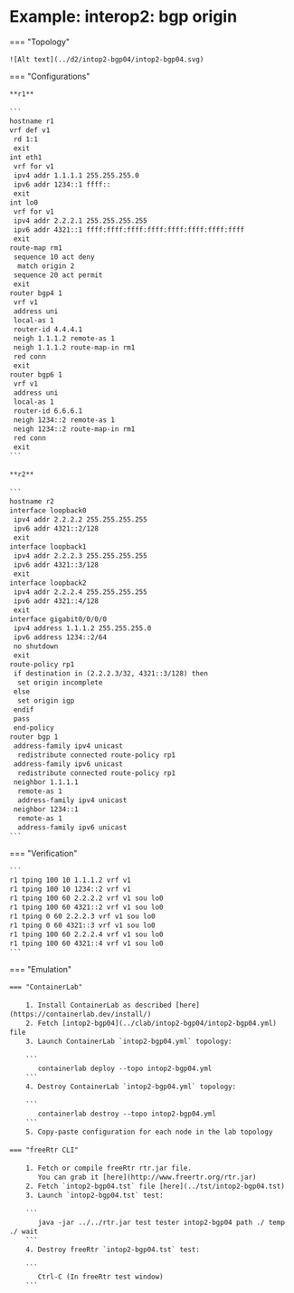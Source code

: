 # Example: interop2: bgp origin

=== "Topology"

    ![Alt text](../d2/intop2-bgp04/intop2-bgp04.svg)

=== "Configurations"

    **r1**

    ```
    hostname r1
    vrf def v1
     rd 1:1
     exit
    int eth1
     vrf for v1
     ipv4 addr 1.1.1.1 255.255.255.0
     ipv6 addr 1234::1 ffff::
     exit
    int lo0
     vrf for v1
     ipv4 addr 2.2.2.1 255.255.255.255
     ipv6 addr 4321::1 ffff:ffff:ffff:ffff:ffff:ffff:ffff:ffff
     exit
    route-map rm1
     sequence 10 act deny
      match origin 2
     sequence 20 act permit
     exit
    router bgp4 1
     vrf v1
     address uni
     local-as 1
     router-id 4.4.4.1
     neigh 1.1.1.2 remote-as 1
     neigh 1.1.1.2 route-map-in rm1
     red conn
     exit
    router bgp6 1
     vrf v1
     address uni
     local-as 1
     router-id 6.6.6.1
     neigh 1234::2 remote-as 1
     neigh 1234::2 route-map-in rm1
     red conn
     exit
    ```

    **r2**

    ```
    hostname r2
    interface loopback0
     ipv4 addr 2.2.2.2 255.255.255.255
     ipv6 addr 4321::2/128
     exit
    interface loopback1
     ipv4 addr 2.2.2.3 255.255.255.255
     ipv6 addr 4321::3/128
     exit
    interface loopback2
     ipv4 addr 2.2.2.4 255.255.255.255
     ipv6 addr 4321::4/128
     exit
    interface gigabit0/0/0/0
     ipv4 address 1.1.1.2 255.255.255.0
     ipv6 address 1234::2/64
     no shutdown
     exit
    route-policy rp1
     if destination in (2.2.2.3/32, 4321::3/128) then
      set origin incomplete
     else
      set origin igp
     endif
     pass
     end-policy
    router bgp 1
     address-family ipv4 unicast
      redistribute connected route-policy rp1
     address-family ipv6 unicast
      redistribute connected route-policy rp1
     neighbor 1.1.1.1
      remote-as 1
      address-family ipv4 unicast
     neighbor 1234::1
      remote-as 1
      address-family ipv6 unicast
    ```

=== "Verification"

    ```
    r1 tping 100 10 1.1.1.2 vrf v1
    r1 tping 100 10 1234::2 vrf v1
    r1 tping 100 60 2.2.2.2 vrf v1 sou lo0
    r1 tping 100 60 4321::2 vrf v1 sou lo0
    r1 tping 0 60 2.2.2.3 vrf v1 sou lo0
    r1 tping 0 60 4321::3 vrf v1 sou lo0
    r1 tping 100 60 2.2.2.4 vrf v1 sou lo0
    r1 tping 100 60 4321::4 vrf v1 sou lo0
    ```

=== "Emulation"

    === "ContainerLab"

        1. Install ContainerLab as described [here](https://containerlab.dev/install/)  
        2. Fetch [intop2-bgp04](../clab/intop2-bgp04/intop2-bgp04.yml) file  
        3. Launch ContainerLab `intop2-bgp04.yml` topology:  

        ```
           containerlab deploy --topo intop2-bgp04.yml  
        ```
        4. Destroy ContainerLab `intop2-bgp04.yml` topology:  

        ```
           containerlab destroy --topo intop2-bgp04.yml  
        ```
        5. Copy-paste configuration for each node in the lab topology

    === "freeRtr CLI"

        1. Fetch or compile freeRtr rtr.jar file.  
           You can grab it [here](http://www.freertr.org/rtr.jar)  
        2. Fetch `intop2-bgp04.tst` file [here](../tst/intop2-bgp04.tst)  
        3. Launch `intop2-bgp04.tst` test:  

        ```
           java -jar ../../rtr.jar test tester intop2-bgp04 path ./ temp ./ wait
        ```
        4. Destroy freeRtr `intop2-bgp04.tst` test:  

        ```
           Ctrl-C (In freeRtr test window)
        ```

